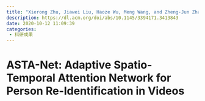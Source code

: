 ```yaml
---
title: "Xierong Zhu, Jiawei Liu, Haoze Wu, Meng Wang, and Zheng-Jun Zha. 2020. ASTA-Net: Adaptive Spatio-Temporal Attention Network for Person Re-Identification in Videos. In Proceedings of the 28th ACM International Conference on Multimedia (MM '20). Association for Computing Machinery, New York, NY, USA, 1706–1715."
description: https://dl.acm.org/doi/abs/10.1145/3394171.3413843
date: 2020-10-12 11:09:39
categories:
 - 科研成果
---
```

# ASTA-Net: Adaptive Spatio-Temporal Attention Network for Person Re-Identification in Videos